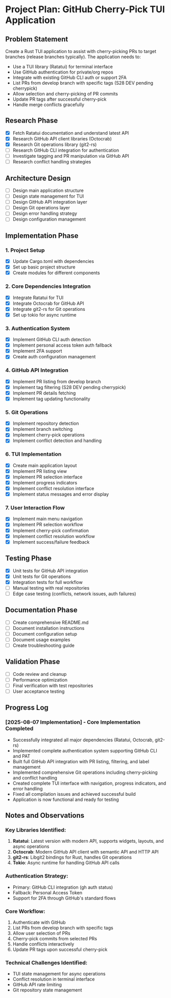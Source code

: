 # Project Plan: GitHub Cherry-Pick TUI Application

## Problem Statement
Create a Rust TUI application to assist with cherry-picking PRs to target branches (release branches typically). The application needs to:
- Use a TUI library (Ratatui) for terminal interface
- Use GitHub authentication for private/org repos 
- Integrate with existing GitHub CLI auth or support 2FA
- List PRs from develop branch with specific tags (S28 DEV pending cherrypick)
- Allow selection and cherry-picking of PR commits
- Update PR tags after successful cherry-pick
- Handle merge conflicts gracefully

## Research Phase
- [x] Fetch Ratatui documentation and understand latest API
- [x] Research GitHub API client libraries (Octocrab)
- [x] Research Git operations library (git2-rs)
- [ ] Research GitHub CLI integration for authentication
- [ ] Investigate tagging and PR manipulation via GitHub API
- [ ] Research conflict handling strategies

## Architecture Design
- [ ] Design main application structure
- [ ] Design state management for TUI
- [ ] Design GitHub API integration layer
- [ ] Design Git operations layer
- [ ] Design error handling strategy
- [ ] Design configuration management

## Implementation Phase

### 1. Project Setup
- [x] Update Cargo.toml with dependencies
- [x] Set up basic project structure
- [x] Create modules for different components

### 2. Core Dependencies Integration
- [x] Integrate Ratatui for TUI
- [x] Integrate Octocrab for GitHub API
- [x] Integrate git2-rs for Git operations
- [x] Set up tokio for async runtime

### 3. Authentication System
- [x] Implement GitHub CLI auth detection
- [x] Implement personal access token auth fallback
- [x] Implement 2FA support
- [x] Create auth configuration management

### 4. GitHub API Integration
- [x] Implement PR listing from develop branch
- [x] Implement tag filtering (S28 DEV pending cherrypick)
- [x] Implement PR details fetching
- [x] Implement tag updating functionality

### 5. Git Operations
- [x] Implement repository detection
- [x] Implement branch switching
- [x] Implement cherry-pick operations
- [x] Implement conflict detection and handling

### 6. TUI Implementation
- [x] Create main application layout
- [x] Implement PR listing view
- [x] Implement PR selection interface
- [x] Implement progress indicators
- [x] Implement conflict resolution interface
- [x] Implement status messages and error display

### 7. User Interaction Flow
- [x] Implement main menu navigation
- [x] Implement PR selection workflow
- [x] Implement cherry-pick confirmation
- [x] Implement conflict resolution workflow
- [x] Implement success/failure feedback

## Testing Phase
- [x] Unit tests for GitHub API integration
- [x] Unit tests for Git operations
- [x] Integration tests for full workflow
- [ ] Manual testing with real repositories
- [ ] Edge case testing (conflicts, network issues, auth failures)

## Documentation Phase
- [ ] Create comprehensive README.md
- [ ] Document installation instructions
- [ ] Document configuration setup
- [ ] Document usage examples
- [ ] Create troubleshooting guide

## Validation Phase
- [ ] Code review and cleanup
- [ ] Performance optimization
- [ ] Final verification with test repositories
- [ ] User acceptance testing

## Progress Log

### [2025-08-07 Implementation] - Core Implementation Completed
- Successfully integrated all major dependencies (Ratatui, Octocrab, git2-rs)
- Implemented complete authentication system supporting GitHub CLI and PAT
- Built full GitHub API integration with PR listing, filtering, and label management
- Implemented comprehensive Git operations including cherry-picking and conflict handling
- Created complete TUI interface with navigation, progress indicators, and error handling
- Fixed all compilation issues and achieved successful build
- Application is now functional and ready for testing

## Notes and Observations

### Key Libraries Identified:
1. **Ratatui**: Latest version with modern API, supports widgets, layouts, and async operations
2. **Octocrab**: Modern GitHub API client with semantic API and HTTP API
3. **git2-rs**: Libgit2 bindings for Rust, handles Git operations
4. **Tokio**: Async runtime for handling GitHub API calls

### Authentication Strategy:
- Primary: GitHub CLI integration (gh auth status)
- Fallback: Personal Access Token
- Support for 2FA through GitHub's standard flows

### Core Workflow:
1. Authenticate with GitHub
2. List PRs from develop branch with specific tags
3. Allow user selection of PRs
4. Cherry-pick commits from selected PRs
5. Handle conflicts interactively
6. Update PR tags upon successful cherry-pick

### Technical Challenges Identified:
- TUI state management for async operations
- Conflict resolution in terminal interface
- GitHub API rate limiting
- Git repository state management
